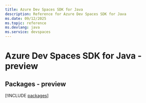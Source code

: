 ```yaml
---
title: Azure Dev Spaces SDK for Java
description: Reference for Azure Dev Spaces SDK for Java
ms.date: 09/12/2025
ms.topic: reference
ms.devlang: java
ms.service: devspaces
---
```

# Azure Dev Spaces SDK for Java - preview
## Packages - preview
[!INCLUDE [packages](dev-spaces-index.md)]